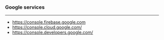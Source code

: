 ### Google services

-----------------------

* https://console.firebase.google.com
* https://console.cloud.google.com/
* https://console.developers.google.com/
